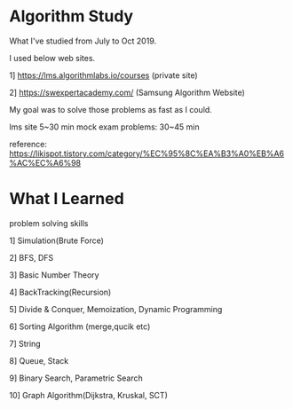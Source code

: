 # Algorithm Study

What I've studied from July to Oct 2019.

I used below web sites.

1] https://lms.algorithmlabs.io/courses (private site)

2] https://swexpertacademy.com/ (Samsung Algorithm Website) 

My goal was to solve those problems as fast as I could.

lms site 5~30 min
mock exam problems: 30~45 min

reference: https://likispot.tistory.com/category/%EC%95%8C%EA%B3%A0%EB%A6%AC%EC%A6%98

# What I Learned

problem solving skills

1] Simulation(Brute Force)

2] BFS, DFS

3] Basic Number Theory

4] BackTracking(Recursion)

5] Divide & Conquer, Memoization, Dynamic Programming

6] Sorting Algorithm (merge,qucik etc)

7] String

8] Queue, Stack

9] Binary Search, Parametric Search

10] Graph Algorithm(Dijkstra, Kruskal, SCT)
